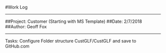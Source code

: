 ﻿#Work Log
******************************
##Project:    Customer (Starting with MS Template)
##Date:		2/7/2018
##Author:		Geoff Fox
******************************
Tasks: Configure Folder structure CustGLF/CustGLF and save to GitHub.com